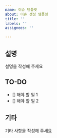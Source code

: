 ```yaml
---
name: 이슈 템플릿
about: 이슈 생성 템플릿
title: ''
labels: ''
assignees: ''

---
```


## 설명
설명을 작성해 주세요

## TO-DO
- [] 해야 할 일 1
- [] 해야 할 일 2

## 기타
기타 사항을 작성해 주세요
